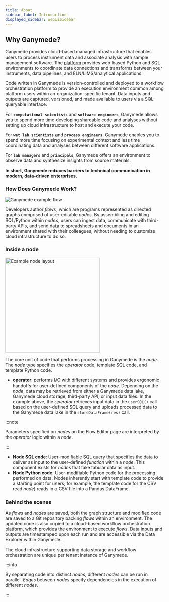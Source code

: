 ```yaml
---
title: About
sidebar_label: Introduction
displayed_sidebar: webUiSidebar
---
```


## Why Ganymede?

Ganymede provides cloud-based managed infrastructure that enables users to process instrument data and associate analysis with sample management software.  The [platform](https://www.ganymede.bio/#product) provides web-based Python and SQL environments to coordinate data connections and transforms between your instruments, data pipelines, and ELN/LIMS/analytical applications.  

Code written in Ganymede is version-controlled and deployed to a workflow orchestration platform to provide an execution environment common among platform users within an organization-specific tenant.  Data inputs and outputs are captured, versioned, and made available to users via a SQL-queryable interface.

For **`computational scientists`** and **`software engineers`**, Ganymede allows you to spend more time developing shareable code and analyses without setting up cloud infrastructure to host and execute your code.  

For **`wet lab scientists`** and **`process engineers`**, Ganymede enables you to spend more time focusing on experimental context and less time coordinating data and analyses between different software applications.

For **`lab managers`** and **`principals`**, Ganymede offers an environment to observe data and synthesize insights from source materials.

**In short, Ganymede reduces barriers to technical communication in modern, data-driven enterprises.**

### How Does Ganymede Work?

![Ganymede example flow](https://ganymede-bio.mo.cloudinary.net/apiServer/FlowImage_Annotated_20221216.png)

Developers author _flows_, which are programs represented as directed graphs comprised of user-editable _nodes_.  By assembling and editing SQL/Python within _nodes_, users can ingest data, communicate with third-party APIs, and send data to spreadsheets and documents in an environment shared with their colleagues, without needing to customize cloud infrastructure to do so.  

### Inside a node

<img width="300" alt="Example node layout" src="https://ganymede-bio.mo.cloudinary.net/apiServer/Operator_Conceptual_Layout_20221216.png" />

The core unit of code that performs processing in Ganymede is the _node_.  The _node_ type specifies the _operator_ code, template SQL code, and template Python code.

- **operator**: performs I/O with different systems and provides ergonomic handoffs for user-defined components of the _node_.  Depending on the _node_, data may be retrieved from either a Ganymede data lake, Ganymede cloud storage, third-party API, or input data files.  In the example above, the _operator_ retrieves input data in the `userSQL()` call based on the user-defined SQL query and uploads processed data to the Ganymede data lake in the `storeDataFrame(res)` call.  

:::note

Parameters specified on _nodes_ on the Flow Editor page are interpreted by the _operator_ logic within a _node_.

:::

- **Node SQL code**: User-modifiable SQL query that specifies the data to deliver as input to the user-defined _function_ within a _node_.  This component exists for _nodes_ that take tabular data as input.
- **Node Python code**: User-modifiable Python code for the processing performed on data.  Nodes inherently start with template code to provide a starting point for users; for example, the template code for the CSV read _node_) reads in a CSV file into a Pandas DataFrame.

### Behind the scenes

As _flows_ and _nodes_ are saved, both the graph structure and modified code are saved to a Git repository backing _flows_ within an environment.  The updated code is also copied to a cloud-based workflow orchestration platform, which provides the environment to execute _flows_.  Data inputs and outputs are timestamped upon each run and are accessible via the Data Explorer within Ganymede.

The cloud infrastructure supporting data storage and workflow orchestration are unique per tenant instance of Ganymede.

:::info

By separating code into distinct _nodes_, different _nodes_ can be run in parallel.  _Edges_ between _nodes_ specify dependencies in the execution of different _nodes_.

:::

